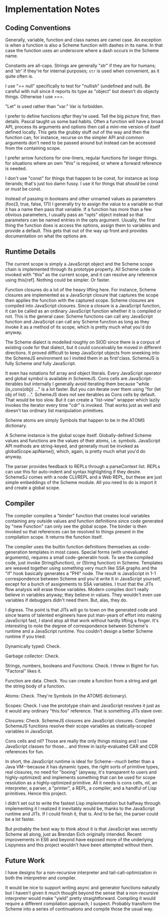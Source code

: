# Implementation Notes

## Coding Conventions

Generally, variable, function and class names are camel case. An exception
is when a function is also a Scheme function with dashes in its name. In that case
the function uses an underscore where a dash occurs in the Scheme name.

Constants are all-caps. Strings are generally "str" if they are for humans; and 'str'
if they're for internal purposes; `str` is used when convenient, as it quite often is.

I use "== null" specifically to test for "nullish" (undefined and null). Be careful
with null since it reports its type as "object" but doesn't do objecty things. Otherwise
I use ===.

"Let" is used rather than "var." Var is forbidden.

I prefer to define functions _after_ they're used. Tell the big picture first, then details.
Pascal taught us some bad habits.
Often a function will have a broad API, process its arguments and options then call
a mini-me version of itself defined locally. This gets the grubby stuff out of
the way and then the function can, for instance, recurse on the simpler API and common
arguments don't need to be passed around but instead can be accessed from the containing scope.

I prefer arrow functions for one-liners, regular functions for longer things. for situations
where an own "this" is required, or where a forward reference is needed.

I don't use "const" for things that happen to be const, for instance as loop iterands;
that's just too damn fussy. I use it for things that _should_ be const or _must_ be const.

Instead of passing in booleans and other unnamed values as parameters (foo(3, true, false, 17))
I generally try to assign the value to a variable so that it has a name then pass that variable.
If a function has more than a few obvious parameters, I usually pass an "opts" object instead
so that parameters can be named entries in the opts argument. Usually, the first thing the function
does is access the options, assign them to variables and provide a default. This gets that
out of the way up front and provides documentation on what the options are.

## Runtime Details

The current scope is simply a JavaScript object and the Scheme scope chain is implemented through its
prototype property. All Scheme code is invoked with "this" as the current scope, and it can
resolve any reference using this[ref]. Nothing could be simpler. Or faster.

Function closures do a lot of the heavy lifting here. For instance, Scheme closures are implemented
as a JavaScript closure that captures the scope then applies the function with the captured scope. Scheme
closures are compiled into JavaScript closures. Since a closure is a JavaScript function,
it can be called as an ordinary JavaScript function whether it is compiled or not. This is
the general case: Scheme functions can call any JavaScript function and JavaScript can call
any Scheme function as long as they invoke it as a method of its scope, which is pretty much
what you'd do anyway.

The Scheme dialect is modelled roughly on SIOD since there is a corpus of existing code for
that dialect, but it could conceivably be moved in different directions.
It proved difficult to keep JavaScript objects from sneeking into the SchemeJS environment
so I invited them in as first'class. SchemeJS is fully Scheme _and_ fully JavaScript.

It even has notations fof array and object literals. Every JavaScript operator and global
symbol is available in SchemeJS. Cons cells are JavaScript-iterables but internally
I generally avoid iterating them because "while (is_cons(obj)) ..." is a lot faster.
But you _can_ iterate over them using "for (let obj of list) ...".
SchemeJS does _not_ see iterables as Cons cells by default. That would be too slow.
But it can create a "list-view" wrapper which lazily invokes the iterator every time
"cdr" is invoked. That works just as well and doesn't tax ordinary list manipulation
primitives.

Scheme atoms are simply Symbols that happen to be in the ATOMS dictionary.

A Scheme instance is the global scope itself. Globally-defined Scheme values and functions
are the values of their atoms, i.e. symbols. JavaScript API methods are string-keyed, and
generally must be invoked as globalScope.apiName(), which, again, is pretty much what you'd
do anyway.

The parser provides feedback to REPLs through a parseContext list. REPLs can use this for
auto-indent and syntax highlighting if they desire. SchemeSJ comes with a node CLI/REPL and
a Web REPL, but these are just simple embeddings of the Scheme module. All you need to do
is import it and create a global scope.

## Compiler

The compiler compiles a "binder" function that creates local variables containing any outside
values and function definitions since code generated by "new Function" can only see the global
scope. The binder is then invoked so that references can be resolved to things present in
the compilation scope. It returns the function itself.

The compiler uses the builtin function definitions themselves as code-generation templates
in most cases. Special forms (with unevaluated arguments), requires a small code-generatin hook.
To see the compiled code, just invoke String(function), or (String function) in Scheme.
Templates are weaved together using something very much like SSA graphs and the "if" hook
basically generates a "PHI" node. The result is JavaScript in 1-1 correspondence
between Scheme and you'd write it in JavaScript yourself, except for a bunch of assignments
to SSA variables. I trust that the JITs flow analysis will erase those variables. Modern
compiles don't really believe in variables anyway; they believe in values. They wouldn't
even use variables if debuggers didn't need them. But, alas, they do.

I digress. The point is that JITs will go to town on the generated code and since
teams of talented engineers have put man-years of effort into making JavaScript fast,
I stand atop all that work without hardly lifting a finger. It's interesting to note
the degree of correspondence between Scheme's runtime and a JavaScript runtime.
You couldn't design a better Scheme runtime if you tried:

Dynamically typed: Check.

Garbage collector: Check.

Strings, numbers, booleans and Functions: Check. I threw in BigInt for fun. "Factoral" likes it.

Function are data. Check. You can create a function from a string and get the string body
of a function.

Atoms: Check. They're Symbols (in the ATOMS dictionary).

Scopes: Check. I use the prototype chain and JavaScript resolves it just as it would
any ordinary "this.foo" reference. That is something JITs slave over.

Closures: Check. SchemeJS closures are JavaScript closures. Compiled SchemeJS functions
resolve their scope variables as statically-scoped variables in JavaScript.

Cons cells and nil? Those are really the only things missing and I use JavaScript classes
for those... and threw in lazily-evaluated CAR and CDR references for fun.

In short, the JavaScript runtime is ideal for Scheme--_much_ better than a Java VM--because
it has dynamic types, the right sorts of primitive types, real closures, no need for "boxing"
(anyway, it's transparent to users and highly-optimized)
and implements something that can be used for scope resolution as a highly-optimized primitive.
All it needs is cons cells, nil, an interpreter, a parser, a "printer", a REPL, a compiler,
and a handful of Lisp primitives. Hence this project.

I didn't set out to write the fastest Lisp implementation but halfway through implementing
it I realized it inevitably would be, thanks to the JavaScript runtime and JITs.
If I could finish it, that is. And to be fair, the parser could be a lot faster.

But probably the best way to think about it is that JavaScript was secretly Scheme all along,
just as Brendan Eich originally intended. Recent improvements in ES6 and beyond have exposed
more of the underlying Lispyness and this project wouldn't have been attempted without them.

## Future Work

I have designs for a non-recursive interpreter and tail-call-optimization in both the
interpretrer and compiler.

It would be nice to support writing async and generator functions naturally but I haven't
given it much thought beyond the sense that a non-recursive interpreter would make "yield" pretty straightforward. Compiling it would require a different compilation approach, I suspect.
Probably transform the Scheme into a series of continuations and compile those the usual way.
